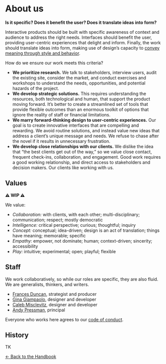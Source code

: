 # About us

**Is it specific? Does it benefit the user? Does it translate ideas into form?**

Interactive products should be built with specific awareness of context and audience to address the right needs. Interfaces should benefit the user, providing user-centric experiences that delight and inform. Finally, the work should translate ideas into form, making use of design’s capacity to [convey meaning through style and behavior](https://vimeo.com/182326074).

How do we ensure our work meets this criteria?

- **We prioritize research.** We talk to stakeholders, interview users, audit the existing site, consider the market, and conduct  exercises and workshops to understand the needs, opportunities, and potential hazards of the project.
- **We develop strategic solutions.** This requires understanding the resources, both technological and human, that support the product moving forward. It’s better to create a streamlined set of tools that provide flexible outcomes than an enormous toolkit of options that ignore the reality of staff or financial limitations.
- **We marry forward-thinking design to user-centric experiences.** Our goal is to create innovative interfaces that are compelling and rewarding. We avoid routine solutions, and instead value new ideas that address a client’s unique message and needs. We refuse to chase after the novel if it results in unnecessary frustration.
- **We develop close relationships with our clients.** We dislike the idea that “the best clients get out of the way,” so we value close contact, frequent check-ins, collaboration, and engagement. Good work requires a good working relationship, and direct access to stakeholders and decision makers. Our clients like working with us.

## Values

**⚠️ WIP ⚠️**

We value:

- *Collaboration:* with clients, with each other; multi-disciplinary; communication; respect; mostly democratic
- *Intelligence:* critical perspective; curious; thoughtful; inquiry
- *Concept:* conceptual; idea-driven; design is an act of translation; things have meaning; memorable; specific
- *Empathy:* empower, not dominate; human; context-driven; sincerity; accessibility
- *Play:* intuitive; experimental; open; playful; flexible


## Staff

We work collaboratively, so while our roles are specific, they are also fluid. We are generalists, thinkers, and writers. 

- [Frances Duncan](mailto:frances@rumo.rs), strategist and producer
- [Gina Giampaolo](mailto:gina@rumo.rs), designer and developer
- [Caleb Misclevitz](mailto:caleb@rumo.rs), designer and developer
- [Andy Pressman](mailto:andy@rumo.rs), principal

Everyone who works here agrees to our [code of conduct](code-of-conduct.md).


## History

TK


[← Back to the Handbook](../README.md)

